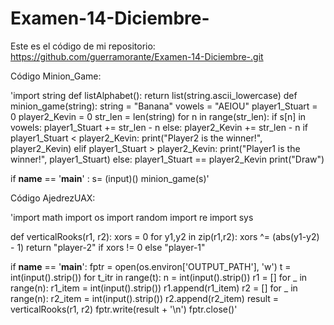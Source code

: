 # Examen-14-Diciembre-
Este es el código de mi repositorio: https://github.com/guerramorante/Examen-14-Diciembre-.git

Código Minion_Game:

'import string
def listAlphabet():
        return list(string.ascii_lowercase)
def minion_game(string):
    string = "Banana"
    vowels = "AEIOU"
    player1_Stuart = 0
    player2_Kevin = 0
    str_len = len(string)
    for n in range(str_len):
        if s[n] in vowels:
            player1_Stuart += str_len - n
        else:
            player2_Kevin += str_len - n
    if player1_Stuart < player2_Kevin:
        print("Player2 is the winner!", player2_Kevin)
    elif player1_Stuart > player2_Kevin:
        print("Player1 is the winner!", player1_Stuart)
    else:
        player1_Stuart == player2_Kevin
        print("Draw")        

if __name__ == '__main__' :
    s= (input)()
    minion_game(s)'


Código AjedrezUAX:

'import math
import os
import random
import re
import sys


def verticalRooks(r1, r2):
    xors = 0
    for y1,y2 in zip(r1,r2):
        xors ^= (abs(y1-y2) - 1)
    return "player-2" if xors != 0 else "player-1"   
 
if __name__ == '__main__':
    fptr = open(os.environ['OUTPUT_PATH'], 'w')
    t = int(input().strip())
    for t_itr in range(t):
      n = int(input().strip())
      r1 = []
      for _ in range(n):
       r1_item = int(input().strip())
       r1.append(r1_item)
       r2 = []
       for _ in range(n):
        r2_item = int(input().strip())
        r2.append(r2_item)
      result = verticalRooks(r1, r2)
      fptr.write(result + '\n')
    fptr.close()'

